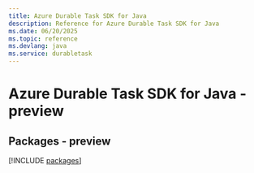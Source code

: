 ```yaml
---
title: Azure Durable Task SDK for Java
description: Reference for Azure Durable Task SDK for Java
ms.date: 06/20/2025
ms.topic: reference
ms.devlang: java
ms.service: durabletask
---
```

# Azure Durable Task SDK for Java - preview
## Packages - preview
[!INCLUDE [packages](durable-task-index.md)]